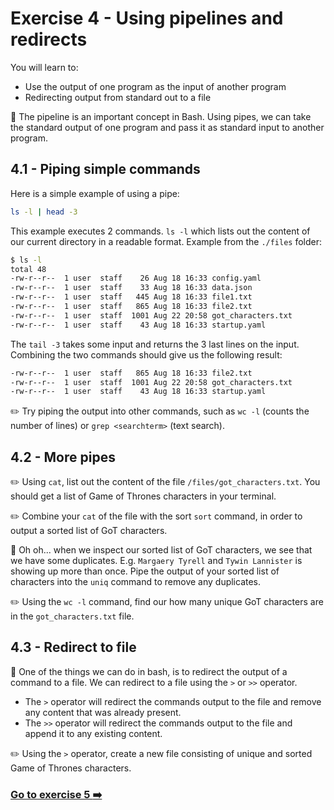 # Exercise 4 - Using pipelines and redirects

You will learn to:

- Use the output of one program as the input of another program
- Redirecting output from standard out to a file

:book: The pipeline is an important concept in Bash. Using pipes, we can take the standard output of one program and pass it as standard input to another program.

## 4.1 - Piping simple commands

Here is a simple example of using a pipe: 

```bash
ls -l | head -3
```

This example executes 2 commands. `ls -l` which lists out the content of our current directory in a readable format. 
Example from the `./files` folder: 

```bash
$ ls -l
total 48
-rw-r--r--  1 user  staff    26 Aug 18 16:33 config.yaml
-rw-r--r--  1 user  staff    33 Aug 18 16:33 data.json
-rw-r--r--  1 user  staff   445 Aug 18 16:33 file1.txt
-rw-r--r--  1 user  staff   865 Aug 18 16:33 file2.txt
-rw-r--r--  1 user  staff  1001 Aug 22 20:58 got_characters.txt
-rw-r--r--  1 user  staff    43 Aug 18 16:33 startup.yaml
```

The `tail -3` takes some input and returns the 3 last lines on the input. Combining the two commands should give us the following result:

```bash
-rw-r--r--  1 user  staff   865 Aug 18 16:33 file2.txt
-rw-r--r--  1 user  staff  1001 Aug 22 20:58 got_characters.txt
-rw-r--r--  1 user  staff    43 Aug 18 16:33 startup.yaml
```

:pencil2: Try piping the output into other commands, such as `wc -l` (counts the number of lines) or `grep <searchterm>` (text search).

## 4.2 - More pipes

:pencil2: Using `cat`, list out the content of the file `/files/got_characters.txt`. You should get a list of Game of Thrones characters in your terminal.

:pencil2: Combine your `cat` of the file with the sort `sort` command, in order to output a sorted list of GoT characters.

:book: Oh oh... when we inspect our sorted list of GoT characters, we see that we have some duplicates. E.g. `Margaery Tyrell` and `Tywin Lannister` is showing up more than once. Pipe the output of your sorted list of characters into the `uniq` command to remove any duplicates. 

:pencil2: Using the `wc -l` command, find our how many unique GoT characters are in the `got_characters.txt` file. 

## 4.3 - Redirect to file

:book: One of the things we can do in bash, is to redirect the output of a command to a file. 
We can redirect to a file using the `>` or `>>` operator. 
- The `>` operator will redirect the commands output to the file and remove any content that was already present. 
- The `>>` operator will redirect the commands output to the file and append it to any existing content. 

:pencil2: Using the `>` operator, create a new file consisting of unique and sorted Game of Thrones characters.


### [Go to exercise 5 :arrow_right:](./exercise-5.md)
